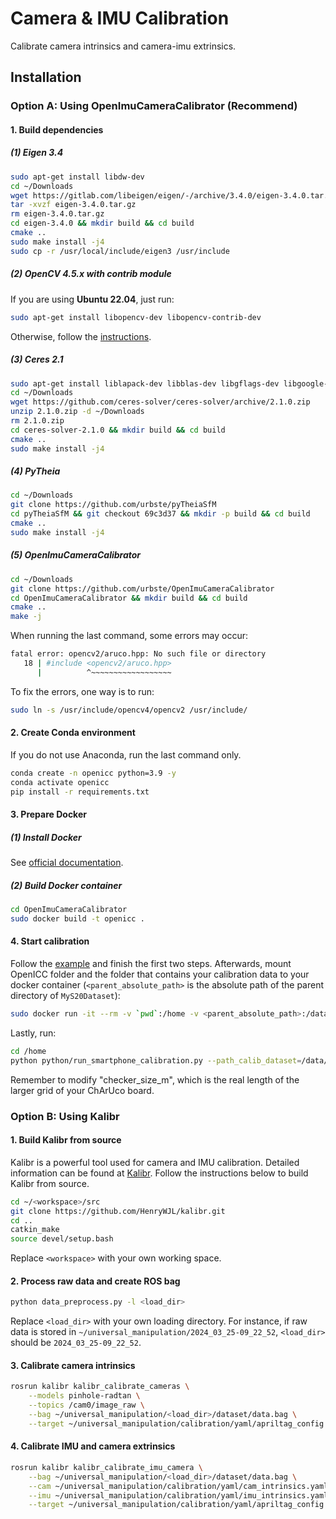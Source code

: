 # Camera & IMU Calibration
Calibrate camera intrinsics and camera-imu extrinsics.

## Installation
### Option A: Using OpenImuCameraCalibrator (Recommend)
#### 1. Build dependencies
##### (1) Eigen 3.4
```bash
sudo apt-get install libdw-dev
cd ~/Downloads
wget https://gitlab.com/libeigen/eigen/-/archive/3.4.0/eigen-3.4.0.tar.gz
tar -xvzf eigen-3.4.0.tar.gz
rm eigen-3.4.0.tar.gz
cd eigen-3.4.0 && mkdir build && cd build
cmake ..
sudo make install -j4
sudo cp -r /usr/local/include/eigen3 /usr/include
```

##### (2) OpenCV 4.5.x with contrib module
If you are using **Ubuntu 22.04**, just run:
```bash
sudo apt-get install libopencv-dev libopencv-contrib-dev
```
Otherwise, follow the [instructions](https://viking-drone.com/wiki/installing-opencv-4-5-2/).

##### (3) Ceres 2.1
```bash
sudo apt-get install liblapack-dev libblas-dev libgflags-dev libgoogle-glog-dev libsuitesparse-dev libcxsparse3 libgtest-dev
cd ~/Downloads
wget https://github.com/ceres-solver/ceres-solver/archive/2.1.0.zip
unzip 2.1.0.zip -d ~/Downloads
rm 2.1.0.zip
cd ceres-solver-2.1.0 && mkdir build && cd build
cmake ..
sudo make install -j4
```
##### (4) PyTheia
```bash
cd ~/Downloads
git clone https://github.com/urbste/pyTheiaSfM
cd pyTheiaSfM && git checkout 69c3d37 && mkdir -p build && cd build
cmake ..
sudo make install -j4
```
##### (5) OpenImuCameraCalibrator
```bash
cd ~/Downloads
git clone https://github.com/urbste/OpenImuCameraCalibrator
cd OpenImuCameraCalibrator && mkdir build && cd build
cmake ..
make -j
```
When running the last command, some errors may occur:
```bash
fatal error: opencv2/aruco.hpp: No such file or directory
   18 | #include <opencv2/aruco.hpp>
      |          ^~~~~~~~~~~~~~~~~~~
```
To fix the errors, one way is to run:
```bash
sudo ln -s /usr/include/opencv4/opencv2 /usr/include/
```
#### 2. Create Conda environment
If you do not use Anaconda, run the last command only.
```bash
conda create -n openicc python=3.9 -y
conda activate openicc
pip install -r requirements.txt
```
#### 3. Prepare Docker
##### (1) Install Docker
See [official documentation](https://docs.docker.com/engine/install/ubuntu/).

##### (2) Build Docker container
```bash
cd OpenImuCameraCalibrator
sudo docker build -t openicc .
```
#### 4. Start calibration
Follow the [example](https://github.com/urbste/OpenImuCameraCalibrator/blob/master/docs/samsung_s20_calibration.md) and finish the first two steps. Afterwards, mount OpenICC folder and the folder that contains your calibration data to your docker container (`<parent_absolute_path>` is the absolute path of the parent directory of `MyS20Dataset`):
```bash
sudo docker run -it --rm -v `pwd`:/home -v <parent_absolute_path>:/data openicc
```
Lastly, run:
```bash
cd /home
python python/run_smartphone_calibration.py --path_calib_dataset=/data/MyS20Dataset --path_to_build ../OpenImuCameraCalibrator/build/applications/ --checker_size_m=0.02 --image_downsample_factor=1 --camera_model=PINHOLE --known_gravity_axis=Z
```
Remember to modify "checker_size_m", which is the real length of the larger grid of your ChArUco board.

### Option B: Using Kalibr
#### 1. Build Kalibr from source
Kalibr is a powerful tool used for camera and IMU calibration. Detailed information can be found at [Kalibr](https://github.com/ethz-asl/kalibr). Follow the instructions below to build Kalibr from source.
```bash
cd ~/<workspace>/src
git clone https://github.com/HenryWJL/kalibr.git
cd ..
catkin_make
source devel/setup.bash
```
Replace `<workspace>` with your own working space.

#### 2. Process raw data and create ROS bag
```bash
python data_preprocess.py -l <load_dir>
```
Replace `<load_dir>` with your own loading directory. For instance, if raw data is stored in `~/universal_manipulation/2024_03_25-09_22_52`, `<load_dir>` should be `2024_03_25-09_22_52`. 

#### 3. Calibrate camera intrinsics
```bash
rosrun kalibr kalibr_calibrate_cameras \
    --models pinhole-radtan \
    --topics /cam0/image_raw \
    --bag ~/universal_manipulation/<load_dir>/dataset/data.bag \
    --target ~/universal_manipulation/calibration/yaml/apriltag_config.yaml
```

#### 4. Calibrate IMU and camera extrinsics
```bash
rosrun kalibr kalibr_calibrate_imu_camera \
    --bag ~/universal_manipulation/<load_dir>/dataset/data.bag \
    --cam ~/universal_manipulation/calibration/yaml/cam_intrinsics.yaml \
    --imu ~/universal_manipulation/calibration/yaml/imu_intrinsics.yaml \
    --target ~/universal_manipulation/calibration/yaml/apriltag_config.yaml
```
